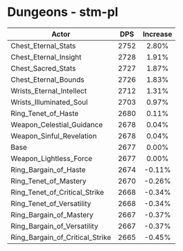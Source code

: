 # Dungeons - stm-pl
| Actor | DPS | Increase |
|---|:---:|:---:|
|Chest_Eternal_Stats|2752|2.80%|
|Chest_Eternal_Insight|2728|1.91%|
|Chest_Sacred_Stats|2727|1.87%|
|Chest_Eternal_Bounds|2726|1.83%|
|Wrists_Eternal_Intellect|2712|1.31%|
|Wrists_Illuminated_Soul|2703|0.97%|
|Ring_Tenet_of_Haste|2680|0.11%|
|Weapon_Celestial_Guidance|2678|0.04%|
|Weapon_Sinful_Revelation|2678|0.04%|
|Base|2677|0.00%|
|Weapon_Lightless_Force|2677|0.00%|
|Ring_Bargain_of_Haste|2674|-0.11%|
|Ring_Tenet_of_Mastery|2670|-0.26%|
|Ring_Tenet_of_Critical_Strike|2668|-0.34%|
|Ring_Tenet_of_Versatility|2668|-0.34%|
|Ring_Bargain_of_Mastery|2667|-0.37%|
|Ring_Bargain_of_Versatility|2667|-0.37%|
|Ring_Bargain_of_Critical_Strike|2665|-0.45%|
